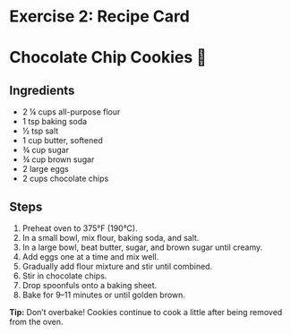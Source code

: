# Exercise 2: Recipe Card

# Chocolate Chip Cookies 🍪

## Ingredients  
- 2 ¼ cups all-purpose flour  
- 1 tsp baking soda  
- ½ tsp salt  
- 1 cup butter, softened  
- ¾ cup sugar  
- ¾ cup brown sugar  
- 2 large eggs  
- 2 cups chocolate chips  

## Steps  
1. Preheat oven to 375°F (190°C).  
2. In a small bowl, mix flour, baking soda, and salt.  
3. In a large bowl, beat butter, sugar, and brown sugar until creamy.  
4. Add eggs one at a time and mix well.  
5. Gradually add flour mixture and stir until combined.  
6. Stir in chocolate chips.  
7. Drop spoonfuls onto a baking sheet.  
8. Bake for 9–11 minutes or until golden brown.  

**Tip:** Don’t overbake! Cookies continue to cook a little after being removed from the oven.  
